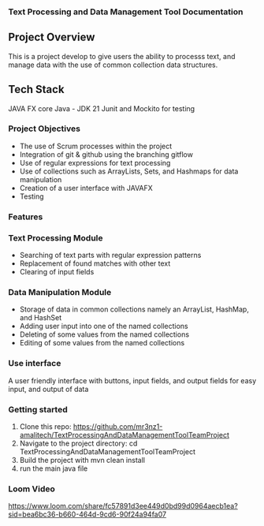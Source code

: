 ### Text Processing and Data Management Tool Documentation

## Project Overview
This is a project develop to give users the ability to processs text, and manage data with the use of common collection data structures.

## Tech Stack
JAVA FX 
core Java - JDK 21
Junit and Mockito for testing

### Project Objectives
- The use of Scrum processes within the project
- Integration of git & github using the branching gitflow
- Use of regular expressions for text processing
- Use of collections such as ArrayLists, Sets, and Hashmaps for data manipulation
- Creation of a user interface with JAVAFX
- Testing

### Features
### Text Processing Module
- Searching of text parts with regular expression patterns
- Replacement of found matches with other text
- Clearing of input fields

### Data Manipulation Module
- Storage of data in common collections namely an ArrayList, HashMap, and HashSet
- Adding user input into one of the named collections
- Deleting of some values from the named collections
- Editing of some values from the named collections

### Use interface
A user friendly interface with buttons, input fields, and output fields for easy input, and output of data


### Getting started
1. Clone this repo: https://github.com/mr3nz1-amalitech/TextProcessingAndDataManagementToolTeamProject
2. Navigate to the project directory: cd TextProcessingAndDataManagementToolTeamProject
3. Build the project with mvn clean install
4. run the main java file

### Loom Video
https://www.loom.com/share/fc57891d3ee449d0bd99d0964aecb1ea?sid=bea6bc36-b660-464d-9cd6-90f24a94fa07
